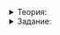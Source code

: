 <details>
<summary>Теория:</summary>

# Деревья и поиск

В прошлых уроках мы подробно рассказали об устройстве  `unordered_map`  и  `unordered_set`. Вы увидели: производительность этих контейнеров сильно зависит от хеш-функции, которая в них используется. Вы даже сами написали подобный контейнер. В этом уроке рассмотрим устройство знакомых ещё со вводного курса  `map`  и  `set`.

В основе  `map`  лежит  **двоичное сбалансированное дерево поиска**  — специальная структура, обеспечивающая быстрый поиск нужного ключа среди множества элементов. Разберём каждое слово этого определения.

**Дерево**. Это структура, похожая на знакомый вам список. Как и список, она имеет узлы, которые хранят значение и ссылаются на последующие. Отличие в том, что количество последующих элементов не ограничивается одним. Узлы списка можно расположить в линию, а эта структура принимает разветвлённую форму, напоминающую крону дерева. Первый элемент называется  **корень**  дерева.

**Двоичное**. Двоичность означает, что у каждого узла может быть не более двух последующих. Если их нет совсем, узел называется  **листом**. Если последующих узлов два, все потомки одного из них можно назвать  **левым поддеревом**, а все потомки другого —  **правым поддеревом**. Если последующий один, он может начинать левое или правое поддерево.

**Поиска**. Некоторые деревья учитывают содержимое элементов, помогая искать в дереве нужную позицию. В двоичном дереве поиска левое поддерево узла, содержащего некоторый элемент, хранит в узлах меньшие значения, а правое — большие. Например, если в первом узле дерева, содержащего элементы 1, 2, 3, 4, 5, 6, хранится число 4, то в левом поддереве будут элементы 1, 2, 3, а в правом — 5, 6.

**Сбалансированное**. Иногда в двоичном дереве левое поддерево бывает намного меньше правого, и дерево становится как бы перекошенным. Это усложняет поиск и вредит производительности. Такое дерево называется  **несбалансированным**. В сбалансированном дереве все пути от корня до листа имеют примерно равную длину. Например, различаются не более, чем на один, или не более, чем в два раза. В  **идеально сбалансированном**  дереве все такие пути имеют равную длину.

![1.png](https://github.com/AYglazk0v/practicum_Cpp_developer/blob/main/sprint9/%D0%90%D1%81%D1%81%D0%BE%D1%86%D0%B8%D0%B0%D1%82%D0%B8%D0%B2%D0%BD%D1%8B%D0%B5_%D0%BA%D0%BE%D0%BD%D1%82%D0%B5%D0%B9%D0%BD%D0%B5%D1%80%D1%8B/%D0%94%D0%B5%D1%80%D0%B5%D0%B2%D1%8C%D1%8F_%D0%B8_%D0%BF%D0%BE%D0%B8%D1%81%D0%BA/img/1.png?raw=true)

_Идеально сбалансированное двоичное дерево поиска. Сиреневым выделен корень, зелёным — листья. Обратите внимание, что примерно половина всех узлов — листья_

Рассмотрим другой пример дерева, содержащего числа от 1 до 9:

![2.png](https://github.com/AYglazk0v/practicum_Cpp_developer/blob/main/sprint9/%D0%90%D1%81%D1%81%D0%BE%D1%86%D0%B8%D0%B0%D1%82%D0%B8%D0%B2%D0%BD%D1%8B%D0%B5_%D0%BA%D0%BE%D0%BD%D1%82%D0%B5%D0%B9%D0%BD%D0%B5%D1%80%D1%8B/%D0%94%D0%B5%D1%80%D0%B5%D0%B2%D1%8C%D1%8F_%D0%B8_%D0%BF%D0%BE%D0%B8%D1%81%D0%BA/img/2.png?raw=true)

_Двоичное дерево поиска с числами от 1 до 9_

Оно уже не так хорошо сбалансировано, как предыдущее. Посмотрим, как искать в таком дереве. Предположим, требуется найти число четыре. Алгоритм мог действовать так:

1.  Сравниваем четыре с корнем. Там записано число шесть. Так как оно больше искомого, идём в левое поддерево.
2.  Приходим в число три. Оно меньше, чем искомое, поэтому переходим вправо.
3.  Прочитанное число пять больше, чем нужно. Идём влево, где и находим ответ.

Просмотренные при этой операции узлы выделены на схеме:

![3.png](https://github.com/AYglazk0v/practicum_Cpp_developer/blob/main/sprint9/%D0%90%D1%81%D1%81%D0%BE%D1%86%D0%B8%D0%B0%D1%82%D0%B8%D0%B2%D0%BD%D1%8B%D0%B5_%D0%BA%D0%BE%D0%BD%D1%82%D0%B5%D0%B9%D0%BD%D0%B5%D1%80%D1%8B/%D0%94%D0%B5%D1%80%D0%B5%D0%B2%D1%8C%D1%8F_%D0%B8_%D0%BF%D0%BE%D0%B8%D1%81%D0%BA/img/3.png?raw=true)

_Обход узлов при поиске числа 4_

С каждым шагом переходим на следующий горизонтальный уровень дерева. Теперь понятно появление логарифма в формуле сложности поиска по  `map`. В идеально сбалансированном дереве на каждом следующем уровне в два раза больше элементов, чем на предыдущем. Делая один шаг, удваиваем количество элементов, к которым могли бы прийти. В уроке о логарифмах вы видели: логарифмическая сложность возникает, когда за один шаг алгоритма можно изменить количество рассмотренных случаев в определённое количество раз. В этом примере в два раза. Через логарифм можно выразить высоту сбалансированного дерева, то есть максимальную длину пути от корня до листа: если количество элементов в дереве N, его высота — O(\log N).

----------

В дереве, изображённом на схеме, в узлах вместо букв стоят неизвестные числа. Свойство дерева поиска при этом выполнено.

![4.png](https://github.com/AYglazk0v/practicum_Cpp_developer/blob/main/sprint9/%D0%90%D1%81%D1%81%D0%BE%D1%86%D0%B8%D0%B0%D1%82%D0%B8%D0%B2%D0%BD%D1%8B%D0%B5_%D0%BA%D0%BE%D0%BD%D1%82%D0%B5%D0%B9%D0%BD%D0%B5%D1%80%D1%8B/%D0%94%D0%B5%D1%80%D0%B5%D0%B2%D1%8C%D1%8F_%D0%B8_%D0%BF%D0%BE%D0%B8%D1%81%D0%BA/img/4.png?raw=true)


_Двоичное дерево поиска. Буквами обозначены некоторые числовые значения_

-   Какой узел является корнем?
    
-   В каком узле находится минимальное число дерева?
    
-   В каком узле находится максимальное число дерева?
    

Алгоритм добавления в дерево похож на поиск. Отличие в том, что он ищет не существующий узел в дереве, а место, куда его можно добавить. Алгоритм поиска может остановиться на верхних уровнях, а при добавлении мы всегда будем доходить до листа. Для примера добавим в приведённое дерево дробное число 7,5. Поиск места для него будет таким:

![5.png](https://github.com/AYglazk0v/practicum_Cpp_developer/blob/main/sprint9/%D0%90%D1%81%D1%81%D0%BE%D1%86%D0%B8%D0%B0%D1%82%D0%B8%D0%B2%D0%BD%D1%8B%D0%B5_%D0%BA%D0%BE%D0%BD%D1%82%D0%B5%D0%B9%D0%BD%D0%B5%D1%80%D1%8B/%D0%94%D0%B5%D1%80%D0%B5%D0%B2%D1%8C%D1%8F_%D0%B8_%D0%BF%D0%BE%D0%B8%D1%81%D0%BA/img/5.png?raw=true)

_Вставка числа 7,5 в дерево поиска. Зелёным цветом обозначены узлы, которые надо пройти, чтобы найти место для вставки_

1.  Сравниваем 7,5 с корнем. Идём вправо, так как корень оказался меньше.
2.  Попав в восемь, идём влево.
3.  Приходим в элемент семь. Правого поддерева у него нет, поэтому можно вставить узел 7,5 справа от узла семь. Правильный вариант один. Он выглядит так:

![6.png](https://github.com/AYglazk0v/practicum_Cpp_developer/blob/main/sprint9/%D0%90%D1%81%D1%81%D0%BE%D1%86%D0%B8%D0%B0%D1%82%D0%B8%D0%B2%D0%BD%D1%8B%D0%B5_%D0%BA%D0%BE%D0%BD%D1%82%D0%B5%D0%B9%D0%BD%D0%B5%D1%80%D1%8B/%D0%94%D0%B5%D1%80%D0%B5%D0%B2%D1%8C%D1%8F_%D0%B8_%D0%BF%D0%BE%D0%B8%D1%81%D0%BA/img/6.png?raw=true)

Посмотрите на эти деревья:

![7.png](https://github.com/AYglazk0v/practicum_Cpp_developer/blob/main/sprint9/%D0%90%D1%81%D1%81%D0%BE%D1%86%D0%B8%D0%B0%D1%82%D0%B8%D0%B2%D0%BD%D1%8B%D0%B5_%D0%BA%D0%BE%D0%BD%D1%82%D0%B5%D0%B9%D0%BD%D0%B5%D1%80%D1%8B/%D0%94%D0%B5%D1%80%D0%B5%D0%B2%D1%8C%D1%8F_%D0%B8_%D0%BF%D0%BE%D0%B8%D1%81%D0%BA/img/7.png?raw=true)



Все эти конфигурации могут возникнуть из пустого дерева после добавления пяти элементов в разном порядке. Мы ограничили их количество условием: не допускается наличие правого поддерева при отсутствии левого. Некоторые из этих конфигураций более сбалансированы, а некоторые менее. Чтобы дерево всегда оставалось сбалансированным, нужно иногда перестраивать его при добавлении нового элемента.

В контейнерах  `map`  и  `set`  используются деревья поиска. В  `set`  узел хранит значения, в  `map`  пары ключ-значение. Чтобы понятие дерева поиска имело смысл, контейнер должен определять, какой элемент больше, а какой меньше. Это делает компаратор, который, как и хеш-функция, задаётся шаблонным параметром. По умолчанию используется компаратор  `less`, который требует, чтобы ключи контейнера можно было сравнивать операцией  `<`. Эту операцию достаточно определить для использования типа в  `set`  или в качестве ключа в  `map`.

Таким образом, деревья — это не только лёгкие нашей планеты, но и полезная структура данных. Решите задачу о деревьях, чтобы получше разобраться в них.

</details>


<details>
<summary>Задание:</summary>

## Задание

Решение этого задания пригодится вам в дальнейшем. Сохраните его.

Директор «‎Ассоциария»‎ любит порядок. Скоро Новый год, и директор поручил сотрудникам нарядить ёлку его любимыми игрушками. Директор любит свои игрушки и периодически подходит к ёлке удостовериться, что сотрудники ни одну из них не разбили. Чтобы игрушки проще было искать, он ввёл порядок — пронумеровал игрушки — и распорядился организовать ёлку в виде двоичного дерева поиска.

Чтобы убедиться, что сотрудники справились со своей задачей, реализуйте функцию  `template <typename T> bool CheckTreeProperty(const TreeNode<T>* node)`  для проверки свойства дерева поиска: элементы в левом поддереве должны быть меньше значения в узле, а элементы правого — больше.

Узел дерева задаётся такой структурой:

```cpp
template <typename T>
struct TreeNode {
    T value;
    TreeNode* left;
    TreeNode* right;
};

```

Указатели на отсутствующие поддеревья равны  `nullptr`.

### Ограничения

Пройдите по дереву не более одного раза. Допускается рекурсивная реализация.

### Пример

Пример — в заготовке кода. В нём используются такие деревья:

![8.png](https://github.com/AYglazk0v/practicum_Cpp_developer/blob/main/sprint9/%D0%90%D1%81%D1%81%D0%BE%D1%86%D0%B8%D0%B0%D1%82%D0%B8%D0%B2%D0%BD%D1%8B%D0%B5_%D0%BA%D0%BE%D0%BD%D1%82%D0%B5%D0%B9%D0%BD%D0%B5%D1%80%D1%8B/%D0%94%D0%B5%D1%80%D0%B5%D0%B2%D1%8C%D1%8F_%D0%B8_%D0%BF%D0%BE%D0%B8%D1%81%D0%BA/img/8.png?raw=true)

### Как будет тестироваться ваш код

-   Проверим, что программа правильно решает задачу.
-   Проверим, что программа эффективно решает задачу.

### Подсказка

-   Вам пригодится вспомогательная функция, проверяющая, что все элементы дерева находятся в некотором интервале  `[min, max]`, причём  `min`  и  `max`  могут быть не определены.
    
-   Значения  `min`  и  `max`  можно представить в виде  `optional`  или в виде указателей, задающих верхнюю и нижнюю границы. Указатель может быть равен  `nullptr`, если граница не задана. В случае использования указателей функция проверки может быть рекурсивной и иметь такую сигнатуру:
    
    ```cpp
    /* 
    Возвращает true, если узел node и его дочерние элементы находятся в диапазоне [min, max]
    */
    template <typename T>
    bool CheckTreeProperty(const TreeNode<T>* node, const T* min, const T* max);
    
    ```
    
-   Функция проверки всего дерева с корневым узлом  `node`  сводится к одной строчке:
    
    ```cpp
    return CheckTreeProperty<T>(node, nullptr, nullptr);
    ```

</details>
